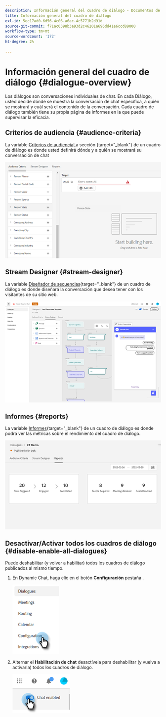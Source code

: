 ```yaml
---
description: Información general del cuadro de diálogo - Documentos de Marketo - Documentación del producto
title: Información general del cuadro de diálogo
exl-id: 5ec17ad0-6d56-4c06-a6ac-4c5771b2d91d
source-git-commit: f71ac0398b3a93d2c46201a696dd41e6ccd89000
workflow-type: tm+mt
source-wordcount: '172'
ht-degree: 2%

---
```


# Información general del cuadro de diálogo {#dialogue-overview}

Los diálogos son conversaciones individuales de chat. En cada Diálogo, usted decide dónde se muestra la conversación de chat específica, a quién se mostrará y cuál será el contenido de la conversación. Cada cuadro de diálogo también tiene su propia página de informes en la que puede supervisar la eficacia.

## Criterios de audiencia {#audience-criteria}

La variable [Criterios de audiencia](/help/marketo/product-docs/demand-generation/dynamic-chat/dialogues/audience-criteria.md)La sección {target=&quot;_blank&quot;} de un cuadro de diálogo es donde usted definirá dónde y a quién se mostrará su conversación de chat

![](assets/dialogue-overview-1.png)

## Stream Designer {#stream-designer}

La variable [Diseñador de secuencias](/help/marketo/product-docs/demand-generation/dynamic-chat/dialogues/stream-designer.md){target=&quot;_blank&quot;} de un cuadro de diálogo es donde diseñará la conversación que desea tener con los visitantes de su sitio web.

![](assets/dialogue-overview-2.png)

## Informes {#reports}

La variable [Informes](/help/marketo/product-docs/demand-generation/dynamic-chat/dialogues/reports.md){target=&quot;_blank&quot;} de un cuadro de diálogo es donde podrá ver las métricas sobre el rendimiento del cuadro de diálogo.

![](assets/dialogue-overview-3.png)

## Desactivar/Activar todos los cuadros de diálogo {#disable-enable-all-dialogues}

Puede deshabilitar (y volver a habilitar) todos los cuadros de diálogo publicados al mismo tiempo.

1. En Dynamic Chat, haga clic en el botón **Configuración** pestaña .

   ![](assets/dialogue-overview-4.png)

1. Alternar el **Habilitación de chat** desactívela para deshabilitar (y vuelva a activarla) todos los cuadros de diálogo.

   ![](assets/dialogue-overview-5.png)
